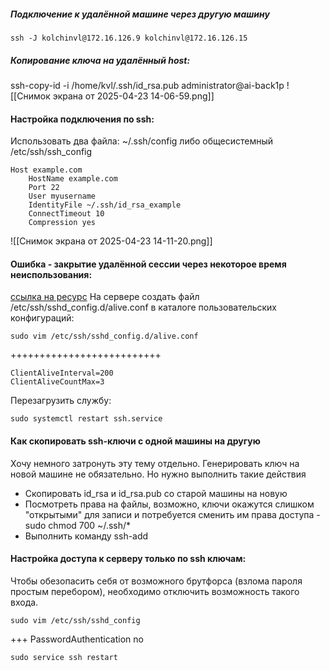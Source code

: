 
##### Подключение к удалённой машине через другую машину

```
ssh -J kolchinvl@172.16.126.9 kolchinvl@172.16.126.15
```

##### Копирование ключа на удалённый host:

ssh-copy-id -i /home/kvl/.ssh/id_rsa.pub administrator@ai-back1p
![[Снимок экрана от 2025-04-23 14-06-59.png]]

#### Настройка подключения по ssh:

Использовать два файла: ~/.ssh/config либо общесистемный /etc/ssh/ssh_config

```
Host example.com
	HostName example.com
	Port 22
	User myusername
	IdentityFile ~/.ssh/id_rsa_example
	ConnectTimeout 10
	Compression yes 
```

![[Снимок экрана от 2025-04-23 14-11-20.png]]

#### Ошибка - закрытие удалённой сессии через некоторое время неиспользования:
[ссылка на ресурс](https://dampi.ru/oshibka-client_loop-send-disconnect-broken-pipe)
На сервере создать файл  /etc/ssh/sshd_config.d/alive.conf в каталоге пользовательских конфигураций:
```
sudo vim /etc/ssh/sshd_config.d/alive.conf
```
++++++++++++++++++++++++++
```
ClientAliveInterval=200
ClientAliveCountMax=3
```

Перезагрузить службу:
```
sudo systemctl restart ssh.service
```
#### Как скопировать ssh-ключи с одной машины на другую

Хочу немного затронуть эту тему отдельно. Генерировать ключ на новой машине не обязательно. Но нужно выполнить такие действия

- Скопировать id_rsa и id_rsa.pub со старой машины на новую
- Посмотреть права на файлы, возможно, ключи окажутся слишком "открытыми" для записи и потребуется сменить им права доступа - sudo chmod 700 ~/.ssh/*
- Выполнить команду ssh-add

#### Настройка доступа к серверу только по ssh ключам:

Чтобы обезопасить себя от возможного брутфорса (взлома пароля простым перебором), 
необходимо отключить возможность такого входа.

```
sudo vim /etc/ssh/sshd_config
```

+++ PasswordAuthentication no

```
sudo service ssh restart
```